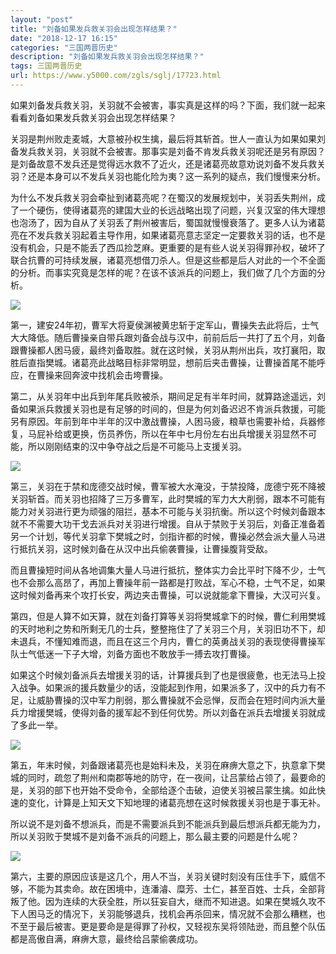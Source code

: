 ```yaml
---
layout: "post"
title: "刘备如果发兵救关羽会出现怎样结果？"
date: "2018-12-17 16:15"
categories: "三国两晋历史"
description: "刘备如果发兵救关羽会出现怎样结果？"
tags: 三国两晋历史
url: https://www.y5000.com/zgls/sglj/17723.html
---
```






如果刘备发兵救关羽，关羽就不会被害，事实真是这样的吗？下面，我们就一起来看看刘备如果发兵救关羽会出现怎样结果？

关羽是荆州败走麦城，大意被孙权生擒，最后将其斩首。世人一直认为如果如果刘备发兵救关羽，关羽就不会被害。那事实是刘备不肯发兵救关羽呢还是另有原因？是刘备故意不发兵还是觉得远水救不了近火，还是诸葛亮故意劝说刘备不发兵救关羽？还是本身可以不发兵关羽也能化险为夷？这一系列的疑点，我们慢慢来分析。

为什么不发兵救关羽会牵扯到诸葛亮呢？在蜀汉的发展规划中，关羽丢失荆州，成了一个硬伤，使得诸葛亮的建国大业的长远战略出现了问题，兴复汉室的伟大理想也泡汤了，因为自从了关羽丢了荆州被害后，蜀国就慢慢衰落了。更多人认为诸葛亮在不发兵救关羽起着主导作用，如果诸葛亮意志坚定一定要救关羽的话，也不是没有机会，只是不能丢了西瓜捡芝麻。更重要的是有些人说关羽得罪孙权，破坏了联合抗曹的可持续发展，诸葛亮想借刀杀人。但是这些都是后人对此的一个不全面的分析。而事实究竟是怎样的呢？在该不该派兵的问题上，我们做了几个方面的分析。

![](https://img.y5000.com/uploads/allimg/170322/1442346111-0.jpg)

第一，建安24年初，曹军大将夏侯渊被黄忠斩于定军山，曹操失去此将后，士气大大降低。随后曹操亲自带兵跟刘备会战与汉中，前前后后一共打了五个月，刘备跟曹操都人困马疲，最终刘备取胜。就在这时候，关羽从荆州出兵，攻打襄阳，取胜后直指樊城。诸葛亮此战略目标非常明显，想前后夹击曹操，让曹操首尾不能呼应，在曹操来回奔波中找机会击垮曹操。

第二，从关羽年中出兵到年尾兵败被杀，期间足足有半年时间，就算路途遥远，刘备如果派兵救援关羽也是有足够的时间的，但是为何刘备迟迟不肯派兵救援，可能另有原因。年前到年中半年的汉中激战曹操，人困马疲，粮草也需要补给，兵器修复，马屁补给或更换，伤员养伤，所以在年中七月份左右出兵增援关羽显然不可能，所以刚刚结束的汉中争夺战之后是不可能马上支援关羽。

![](https://img.y5000.com/uploads/allimg/170322/1442344E7-1.jpg)

第三，关羽在于禁和庞德交战时候，曹军被大水淹没，于禁投降，庞德宁死不降被关羽斩首。而关羽也招降了三万多曹军，此时樊城的军力大大削弱，跟本不可能有能力对关羽进行更为顽强的阻拦，基本不可能与关羽抗衡。所以这个时候刘备跟本就不不需要大功干戈去派兵对关羽进行增援。自从于禁败于关羽后，刘备正准备着另一个计划，等代关羽拿下樊城之时，剑指许都的时候，曹操必然会派大量人马进行抵抗关羽，这时候刘备在从汉中出兵偷袭曹操，让曹操腹背受敌。

而且曹操短时间从各地调集大量人马进行抵抗，整体实力会比平时下降不少，士气也不会那么高昂了，再加上曹操年前一路都是打败战，军心不稳，士气不足，如果这时候刘备再来个攻打长安，两边夹击曹操，可以说就能拿下曹操，大汉可兴复。

第四，但是人算不如天算，就在刘备打算等关羽将樊城拿下的时候，曹仁利用樊城的天时地利之势和所剩无几的士兵，整整拖住了了关羽三个月，关羽旧功不下，却未退兵，不懂知难而退，而且在这三个月内，曹仁的英勇战关羽的表现使得曹操军队士气低迷一下子大增，刘备方面也不敢放手一搏去攻打曹操。

如果这个时候刘备派兵去增援关羽的话，计算援兵到了也是很疲惫，也无法马上投入战争。如果派的援兵数量少的话，没能起到作用，如果派多了，汉中的兵力有不足，让威胁曹操的汉中军力削弱，那么曹操就不会忌惮，反而会在短时间内派大量兵力增援樊城，使得刘备的援军起不到任何优势。所以刘备在派兵去增援关羽就成了多此一举。

![](https://img.y5000.com/uploads/allimg/170322/144234BK-2.jpg)

第五，年末时候，刘备跟诸葛亮也是始料未及，关羽在麻痹大意之下，执意拿下樊城的同时，疏忽了荆州和南郡等地的防守，在一夜间，让吕蒙给占领了，最要命的是，关羽的部下也开始不受命令，全部给逐个击破，迫使关羽被吕蒙生擒。如此快速的变化，计算是上知天文下知地理的诸葛亮想在这时候救援关羽也是于事无补。

所以说不是刘备不想派兵，而是不需要派兵到不能派兵到最后想派兵都无能为力，所以关羽败于樊城不是刘备不派兵的问题上，那么最主要的问题是什么呢？

![](https://img.y5000.com/uploads/allimg/170322/144234F17-3.jpg)

第六，主要的原因应该是这几个，用人不当，关羽关键时刻没有压住手下，威信不够，不能为其卖命。故在困境中，连潘濬、糜芳、士仁，甚至百姓、士兵，全部背叛了他。因为连续的大获全胜，所以狂妄自大，继而不知进退。如果在樊城久攻不下人困马乏的情况下，关羽能够退兵，找机会再杀回来，情况就不会那么糟糕，也不至于最后被害。更是要命是是得罪了孙权，又轻视东吴将领陆逊，而且整个队伍都是高傲自满，麻痹大意，最终给吕蒙偷袭成功。
